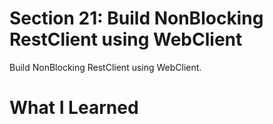 # Section 21: Build NonBlocking RestClient using WebClient

Build NonBlocking RestClient using WebClient.

# What I Learned
